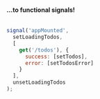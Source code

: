 #### ...to functional signals!

```javascript

signal('appMounted',
  setLoadingTodos,
  [
    get('/todos'), {
      success: [setTodos],
      error: [setTodosError]
    }
  ],
  unsetLoadingTodos
);
```
